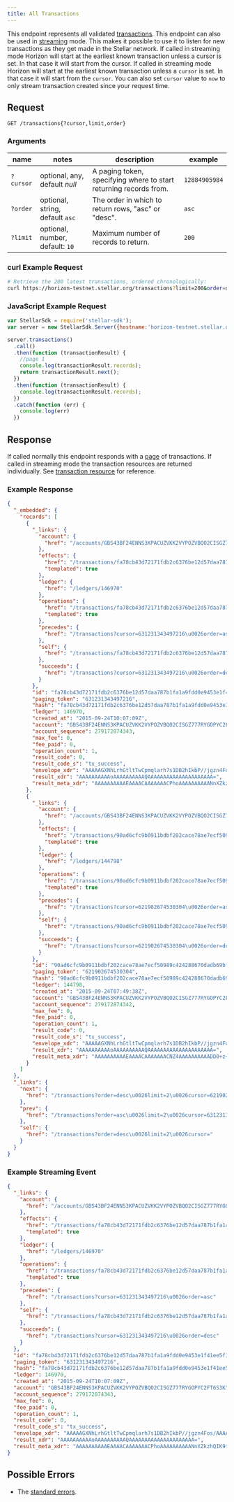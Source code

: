 ```yaml
---
title: All Transactions
---
```


This endpoint represents all validated [transactions](./resources/transaction.md).
This endpoint can also be used in [streaming](../learn/responses.md#streaming) mode. This makes it possible to use it to listen for new transactions as they get made in the Stellar network.
If called in streaming mode Horizon will start at the earliest known transaction unless a cursor is set. In that case it will start from the cursor.
If called in streaming mode Horizon will start at the earliest known transaction unless a `cursor` is set. In that case it will start from the `cursor`. You can also set `cursor` value to `now` to only stream transaction created since your request time.

## Request

```
GET /transactions{?cursor,limit,order}
```

### Arguments

| name | notes | description | example |
| ---- | ----- | ----------- | ------- |
| `?cursor` | optional, any, default _null_ | A paging token, specifying where to start returning records from. | `12884905984` |
| `?order`  | optional, string, default `asc` | The order in which to return rows, "asc" or "desc". | `asc` |
| `?limit`  | optional, number, default: `10` | Maximum number of records to return. | `200` |

### curl Example Request

```sh
# Retrieve the 200 latest transactions, ordered chronologically:
curl https://horizon-testnet.stellar.org/transactions?limit=200&order=desc
```

### JavaScript Example Request

```js
var StellarSdk = require('stellar-sdk');
var server = new StellarSdk.Server({hostname:'horizon-testnet.stellar.org', secure:true, port:443});

server.transactions()
  .call()
  .then(function (transactionResult) {
    //page 1
    console.log(transactionResult.records);
    return transactionResult.next();
  })
  .then(function (transactionResult) {
    console.log(transactionResult.records);
  })
  .catch(function (err) {
    console.log(err)
  })
```

## Response

If called normally this endpoint responds with a [page](./resources/page.md) of transactions.
If called in streaming mode the transaction resources are returned individually.
See [transaction resource](./resources/transaction.md) for reference.

### Example Response

```json
{
  "_embedded": {
    "records": [
      {
        "_links": {
          "account": {
            "href": "/accounts/GBS43BF24ENNS3KPACUZVKK2VYPOZVBQO2CISGZ777RYGOPYC2FT6S3K"
          },
          "effects": {
            "href": "/transactions/fa78cb43d72171fdb2c6376be12d57daa787b1fa1a9fdd0e9453e1f41ee5f15a/effects{?cursor,limit,order}",
            "templated": true
          },
          "ledger": {
            "href": "/ledgers/146970"
          },
          "operations": {
            "href": "/transactions/fa78cb43d72171fdb2c6376be12d57daa787b1fa1a9fdd0e9453e1f41ee5f15a/operations{?cursor,limit,order}",
            "templated": true
          },
          "precedes": {
            "href": "/transactions?cursor=631231343497216\u0026order=asc"
          },
          "self": {
            "href": "/transactions/fa78cb43d72171fdb2c6376be12d57daa787b1fa1a9fdd0e9453e1f41ee5f15a"
          },
          "succeeds": {
            "href": "/transactions?cursor=631231343497216\u0026order=desc"
          }
        },
        "id": "fa78cb43d72171fdb2c6376be12d57daa787b1fa1a9fdd0e9453e1f41ee5f15a",
        "paging_token": "631231343497216",
        "hash": "fa78cb43d72171fdb2c6376be12d57daa787b1fa1a9fdd0e9453e1f41ee5f15a",
        "ledger": 146970,
        "created_at": "2015-09-24T10:07:09Z",
        "account": "GBS43BF24ENNS3KPACUZVKK2VYPOZVBQO2CISGZ777RYGOPYC2FT6S3K",
        "account_sequence": 279172874343,
        "max_fee": 0,
        "fee_paid": 0,
        "operation_count": 1,
        "result_code": 0,
        "result_code_s": "tx_success",
        "envelope_xdr": "AAAAAGXNhLrhGtltTwCpmqlarh7s1DB2hIkbP//jgzn4Fos/AAAACgAAAEEAAABnAAAAAAAAAAAAAAABAAAAAAAAAAAAAAAA2ddmTOFAgr21Crs2RXRGLhiAKxicZb/IERyEZL/Y2kUAAAAXSHboAAAAAAAAAAAB+BaLPwAAAECDEEZmzbgBr5fc3mfJsCjWPDtL6H8/vf16me121CC09ONyWJZnw0PUvp4qusmRwC6ZKfLDdk8F3Rq41s+yOgQD",
        "result_xdr": "AAAAAAAAAAoAAAAAAAAAAQAAAAAAAAAAAAAAAAAAAAA=",
        "result_meta_xdr": "AAAAAAAAAAEAAAACAAAAAAACPhoAAAAAAAAAANnXZkzhQIK9tQq7NkV0Ri4YgCsYnGW/yBEchGS/2NpFAAAAF0h26AAAAj4aAAAAAAAAAAAAAAAAAAAAAAAAAAABAAAAAAAAAAAAAAAAAAAAAAAAAQACPhoAAAAAAAAAAGXNhLrhGtltTwCpmqlarh7s1DB2hIkbP//jgzn4Fos/AABT8kS2c/oAAABBAAAAZwAAAAAAAAAAAAAAAAAAAAABAAAAAAAAAAAAAAAAAAAA"
      },
      {
        "_links": {
          "account": {
            "href": "/accounts/GBS43BF24ENNS3KPACUZVKK2VYPOZVBQO2CISGZ777RYGOPYC2FT6S3K"
          },
          "effects": {
            "href": "/transactions/90ad6cfc9b0911bdbf202cace78ae7ecf50989c424288670dadb69bf8237c1b3/effects{?cursor,limit,order}",
            "templated": true
          },
          "ledger": {
            "href": "/ledgers/144798"
          },
          "operations": {
            "href": "/transactions/90ad6cfc9b0911bdbf202cace78ae7ecf50989c424288670dadb69bf8237c1b3/operations{?cursor,limit,order}",
            "templated": true
          },
          "precedes": {
            "href": "/transactions?cursor=621902674530304\u0026order=asc"
          },
          "self": {
            "href": "/transactions/90ad6cfc9b0911bdbf202cace78ae7ecf50989c424288670dadb69bf8237c1b3"
          },
          "succeeds": {
            "href": "/transactions?cursor=621902674530304\u0026order=desc"
          }
        },
        "id": "90ad6cfc9b0911bdbf202cace78ae7ecf50989c424288670dadb69bf8237c1b3",
        "paging_token": "621902674530304",
        "hash": "90ad6cfc9b0911bdbf202cace78ae7ecf50989c424288670dadb69bf8237c1b3",
        "ledger": 144798,
        "created_at": "2015-09-24T07:49:38Z",
        "account": "GBS43BF24ENNS3KPACUZVKK2VYPOZVBQO2CISGZ777RYGOPYC2FT6S3K",
        "account_sequence": 279172874342,
        "max_fee": 0,
        "fee_paid": 0,
        "operation_count": 1,
        "result_code": 0,
        "result_code_s": "tx_success",
        "envelope_xdr": "AAAAAGXNhLrhGtltTwCpmqlarh7s1DB2hIkbP//jgzn4Fos/AAAACgAAAEEAAABmAAAAAAAAAAAAAAABAAAAAAAAAAAAAAAAMPT7P7buwqnMueFS4NV10vE2q3C/mcAy4jx03/RdSGsAAAAXSHboAAAAAAAAAAAB+BaLPwAAAEBPWWMNSWyPBbQlhRheXyvAFDVx1rnf68fdDOUHPdDIkHdUczBpzvCjpdgwhQ2NYOX5ga1ZgOIWLy789YNnuIcL",
        "result_xdr": "AAAAAAAAAAoAAAAAAAAAAQAAAAAAAAAAAAAAAAAAAAA=",
        "result_meta_xdr": "AAAAAAAAAAEAAAACAAAAAAACNZ4AAAAAAAAAADD0+z+27sKpzLnhUuDVddLxNqtwv5nAMuI8dN/0XUhrAAAAF0h26AAAAjWeAAAAAAAAAAAAAAAAAAAAAAAAAAABAAAAAAAAAAAAAAAAAAAAAAAAAQACNZ4AAAAAAAAAAGXNhLrhGtltTwCpmqlarh7s1DB2hIkbP//jgzn4Fos/AABUCY0tXAQAAABBAAAAZgAAAAAAAAAAAAAAAAAAAAABAAAAAAAAAAAAAAAAAAAA"
      }
    ]
  },
  "_links": {
    "next": {
      "href": "/transactions?order=desc\u0026limit=2\u0026cursor=621902674530304"
    },
    "prev": {
      "href": "/transactions?order=asc\u0026limit=2\u0026cursor=631231343497216"
    },
    "self": {
      "href": "/transactions?order=desc\u0026limit=2\u0026cursor="
    }
  }
}
```

### Example Streaming Event

```json
{
  "_links": {
    "account": {
      "href": "/accounts/GBS43BF24ENNS3KPACUZVKK2VYPOZVBQO2CISGZ777RYGOPYC2FT6S3K"
    },
    "effects": {
      "href": "/transactions/fa78cb43d72171fdb2c6376be12d57daa787b1fa1a9fdd0e9453e1f41ee5f15a/effects{?cursor,limit,order}",
      "templated": true
    },
    "ledger": {
      "href": "/ledgers/146970"
    },
    "operations": {
      "href": "/transactions/fa78cb43d72171fdb2c6376be12d57daa787b1fa1a9fdd0e9453e1f41ee5f15a/operations{?cursor,limit,order}",
      "templated": true
    },
    "precedes": {
      "href": "/transactions?cursor=631231343497216\u0026order=asc"
    },
    "self": {
      "href": "/transactions/fa78cb43d72171fdb2c6376be12d57daa787b1fa1a9fdd0e9453e1f41ee5f15a"
    },
    "succeeds": {
      "href": "/transactions?cursor=631231343497216\u0026order=desc"
    }
  },
  "id": "fa78cb43d72171fdb2c6376be12d57daa787b1fa1a9fdd0e9453e1f41ee5f15a",
  "paging_token": "631231343497216",
  "hash": "fa78cb43d72171fdb2c6376be12d57daa787b1fa1a9fdd0e9453e1f41ee5f15a",
  "ledger": 146970,
  "created_at": "2015-09-24T10:07:09Z",
  "account": "GBS43BF24ENNS3KPACUZVKK2VYPOZVBQO2CISGZ777RYGOPYC2FT6S3K",
  "account_sequence": 279172874343,
  "max_fee": 0,
  "fee_paid": 0,
  "operation_count": 1,
  "result_code": 0,
  "result_code_s": "tx_success",
  "envelope_xdr": "AAAAAGXNhLrhGtltTwCpmqlarh7s1DB2hIkbP//jgzn4Fos/AAAACgAAAEEAAABnAAAAAAAAAAAAAAABAAAAAAAAAAAAAAAA2ddmTOFAgr21Crs2RXRGLhiAKxicZb/IERyEZL/Y2kUAAAAXSHboAAAAAAAAAAAB+BaLPwAAAECDEEZmzbgBr5fc3mfJsCjWPDtL6H8/vf16me121CC09ONyWJZnw0PUvp4qusmRwC6ZKfLDdk8F3Rq41s+yOgQD",
  "result_xdr": "AAAAAAAAAAoAAAAAAAAAAQAAAAAAAAAAAAAAAAAAAAA=",
  "result_meta_xdr": "AAAAAAAAAAEAAAACAAAAAAACPhoAAAAAAAAAANnXZkzhQIK9tQq7NkV0Ri4YgCsYnGW/yBEchGS/2NpFAAAAF0h26AAAAj4aAAAAAAAAAAAAAAAAAAAAAAAAAAABAAAAAAAAAAAAAAAAAAAAAAAAAQACPhoAAAAAAAAAAGXNhLrhGtltTwCpmqlarh7s1DB2hIkbP//jgzn4Fos/AABT8kS2c/oAAABBAAAAZwAAAAAAAAAAAAAAAAAAAAABAAAAAAAAAAAAAAAAAAAA"
}
```

## Possible Errors

- The [standard errors](../learn/errors.md#Standard_Errors).
